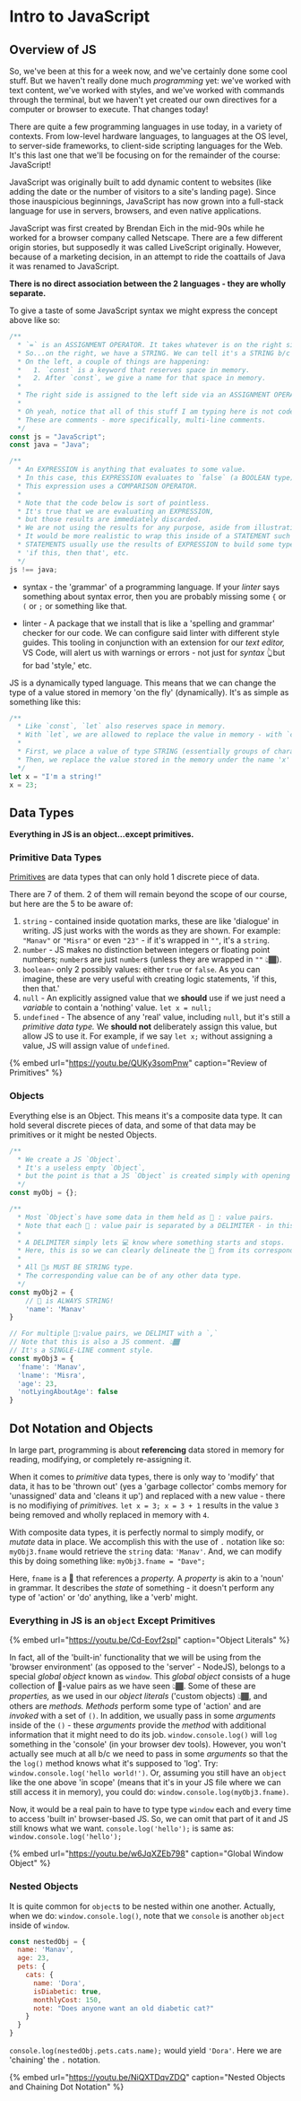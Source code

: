 # Intro to JavaScript

## Overview of JS

So, we've been at this for a week now, and we've certainly done some cool stuff. But we haven't really done much _programming_ yet: we've worked with text content, we've worked with styles, and we've worked with commands through the terminal, but we haven't yet created our own directives for a computer or browser to execute. That changes today!

There are quite a few programming languages in use today, in a variety of contexts. From low-level hardware languages, to languages at the OS level, to server-side frameworks, to client-side scripting languages for the Web. It's this last one that we'll be focusing on for the remainder of the course: JavaScript!

JavaScript was originally built to add dynamic content to websites \(like adding the date or the number of visitors to a site's landing page\). Since those inauspicious beginnings, JavaScript has now grown into a full-stack language for use in servers, browsers, and even native applications.

JavaScript was first created by Brendan Eich in the mid-90s while he worked for a browser company called Netscape. There are a few different origin stories, but supposedly it was called LiveScript originally. However, because of a marketing decision, in an attempt to ride the coattails of Java it was renamed to JavaScript. 

**There is no direct association between the 2 languages - they are wholly separate.**

To give a taste of some JavaScript syntax we might express the concept above like so:  

```javascript
/**
  * `=` is an ASSIGNMENT OPERATOR. It takes whatever is on the right side and assigns it to the left.
  * So...on the right, we have a STRING. We can tell it's a STRING b/c it's wrapped in "".
  * On the left, a couple of things are happening:
  *   1. `const` is a keyword that reserves space in memory.
  *   2. After `const`, we give a name for that space in memory.
  *
  * The right side is assigned to the left side via an ASSIGNMENT OPERATOR, `=`.
  *
  * Oh yeah, notice that all of this stuff I am typing here is not code.
  * These are comments - more specifically, multi-line comments.
  */
const js = "JavaScript";
const java = "Java";

/**
  * An EXPRESSION is anything that evaluates to some value.
  * In this case, this EXPRESSION evaluates to `false` (a BOOLEAN type).
  * This expression uses a COMPARISON OPERATOR.
  *
  * Note that the code below is sort of pointless.
  * It's true that we are evaluating an EXPRESSION, 
  * but those results are immediately discarded.
  * We are not using the results for any purpose, aside from illustrating these concepts.
  * It would be more realistic to wrap this inside of a STATEMENT such as an `if` STATEMENT.
  * STATEMENTS usually use the results of EXPRESSION to build some type of logic into our programs -
  * 'if this, then that', etc.
  */
js !== java;
```

- syntax - the 'grammar' of a programming language. If your *linter* says something about syntax error, then you are probably missing some `{` or `(` or `;` or something like that. 

- linter - A package that we install that is like a 'spelling and grammar' checker for our code. We can configure said linter with different style guides. This tooling in conjunction with an extension for our *text editor,* VS Code, will alert us with warnings or errors - not just for *syntax* 👆but for bad 'style,' etc.

JS is a dynamically typed language. This means that we can change the type of a value stored in memory 'on the fly' (dynamically). It's as simple as something like this:

```javascript
/**
  * Like `const`, `let` also reserves space in memory.
  * With `let`, we are allowed to replace the value in memory - with `const`, that is not the case.
  *
  * First, we place a value of type STRING (essentially groups of characters - words, whatever).
  * Then, we replace the value stored in the memory under the name 'x' with the NUMBER 23.
  */
let x = "I'm a string!"
x = 23;
```

## Data Types

**Everything in JS is an object...except primitives.**

### Primitive Data Types

[Primitives](https://developer.mozilla.org/en-US/docs/Web/JavaScript/Data_structures#Data_types) are data types that can only hold 1 discrete piece of data.

There are 7 of them. 2 of them will remain beyond the scope of our course, but here are the 5 to be aware of:

  1. `string` - contained inside quotation marks, these are like 'dialogue' in writing. JS just works with the words as they are shown. For example: `"Manav"` or `"Misra"` or even `"23"` - if it's wrapped in `""`, it's a `string`.
  2. `number` - JS makes no distinction between integers or floating point numbers; `number`s are just `number`s (unless they are wrapped in `""` 👆🏾).
  3. `boolean`- only 2 possibly values: either `true` or `false`. As you can imagine, these are very useful with creating logic statements, 'if this, then that.'
  4. `null` - An explicitly assigned value that we **should** use if we just need a _variable_ to contain a 'nothing' value. `let x = null;`
  5. `undefined` - The absence of any 'real' value, including `null`, but it's still a _primitive data type._ We **should not** deliberately assign this value, but allow JS to use it. For example, if we say `let x;` without assigning a value, JS will assign value of `undefined`.

{% embed url="https://youtu.be/QUKy3somPnw" caption="Review of Primitives" %}

### Objects

Everything else is an Object. This means it's a composite data type. It can hold several discrete pieces of data, and some of that data may be primitives or it might be nested Objects.

```javascript
/**
  * We create a JS `Object`.
  * It's a useless empty `Object`,
  * but the point is that a JS `Object` is created simply with opening and closing braces.
  */
const myObj = {};

/**
  * Most `Object`s have some data in them held as 🔑 : value pairs.
  * Note that each 🔑 : value pair is separated by a DELIMITER - in this case `:`
  *
  * A DELIMITER simply lets 💻 know where something starts and stops.
  * Here, this is so we can clearly delineate the 🔑 from its corresponding value.
  *
  * All 🔑s MUST BE STRING type.
  * The corresponding value can be of any other data type.
  */
const myObj2 = {
    // 🔑 is ALWAYS STRING!
    'name': 'Manav'
}

// For multiple 🔑:value pairs, we DELIMIT with a `,`
// Note that this is also a JS comment. 👆🏾
// It's a SINGLE-LINE comment style.
const myObj3 = {
  'fname': 'Manav',
  'lname': 'Misra',
  'age': 23,
  'notLyingAboutAge': false
}
```

## Dot Notation and Objects

In large part, programming is about **referencing** data stored in memory for reading, modifying, or completely re-assigning it. 

When it comes to _primitive_ data types, there is only way to 'modify' that data, it has to be 'thrown out' (yes a 'garbage collector' combs memory for 'unassigned' data and 'cleans it up') and replaced with a new value - there is no modifiying of _primitives._ `let x = 3; x = 3 + 1` results in the value `3` being removed and wholly replaced in memory with `4`.

With composite data types, it is perfectly normal to simply modify, or _mutate_ data in place. We accomplish this with the use of `.` notation like so: `myObj3.fname` would retrieve the `string` data: `'Manav'`. And, we can modify this by doing something like: `myObj3.fname = "Dave";`

Here, `fname` is a 🔑 that references a _property._ A _property_ is akin to a 'noun' in grammar. It describes the _state_ of something - it doesn't perform any type of 'action' or 'do' anything, like a 'verb' might.

### Everything in JS is an `object` Except Primitives

{% embed url="https://youtu.be/Cd-Eovf2spI" caption="Object Literals" %}

In fact, all of the 'built-in' functionality that we will be using from the 'browser environment' (as opposed to the 'server' - NodeJS), belongs to a special _global object_ known as `window`. This _global object_ consists of a huge collection of 🔑-value pairs as we have seen 👆🏾. Some of these are _properties,_ as we used in our _object literals_ ('custom objects) 👆🏾, and others are _methods._ _Methods_ perform some type of 'action' and are _invoked_ with a set of `()`. In addition, we usually pass in some _arguments_ inside of the `()` - these _arguments_ provide the _method_ with additional information that it might need to do its job. `window.console.log()` will `log` something in the 'console' (in your browser dev tools). However, you won't actually see much at all b/c we need to pass in some _arguments_ so that the the `log()` method knows what it's supposed to 'log'. Try: `window.console.log('hello world!')`. Or, assuming you still have an `object` like the one above 'in scope' (means that it's in your JS file where we can still access it in memory), you could do: `window.console.log(myObj3.fname)`.

Now, it would be a real pain to have to type type `window` each and every time to access 'built in' browser-based JS. So, we can omit that part of it and JS still knows what we want. `console.log('hello');` is same as: `window.console.log('hello');`

{% embed url="https://youtu.be/w6JqXZEb798" caption="Global Window Object" %}

### Nested Objects

It is quite common for `object`s to be nested within one another. Actually, when we do: `window.console.log()`, note that we `console` is another `object` inside of `window`.

```javascript
const nestedObj = {
  name: 'Manav',
  age: 23,
  pets: {
    cats: {
      name: 'Dora',
      isDiabetic: true,
      monthlyCost: 150,
      note: "Does anyone want an old diabetic cat?"
    }
  }
}
```

`console.log(nestedObj.pets.cats.name);` would yield `'Dora'`. Here we are 'chaining' the `.` notation.

{% embed url="https://youtu.be/NiQXTDqvZDQ" caption="Nested Objects and Chaining Dot Notation" %}
